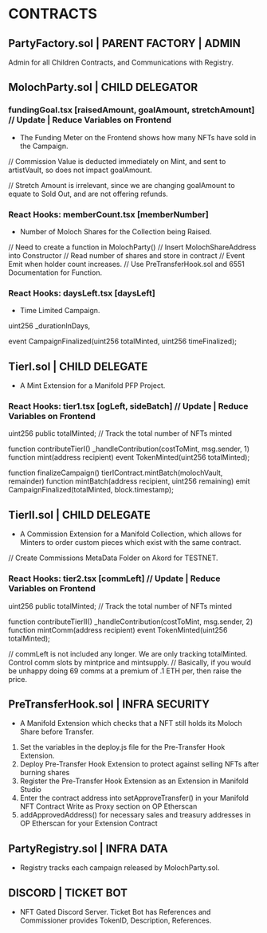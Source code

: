 # CONTRACTS

## PartyFactory.sol | PARENT FACTORY | ADMIN

Admin for all Children Contracts, and Communications with Registry.

## MolochParty.sol | CHILD DELEGATOR

### fundingGoal.tsx [raisedAmount, goalAmount, stretchAmount] // Update | Reduce Variables on Frontend

* The Funding Meter on the Frontend shows how many NFTs have sold in the Campaign.

// Commission Value is deducted immediately on Mint, and sent to artistVault, so does not impact goalAmount.

// Stretch Amount is irrelevant, since we are changing goalAmount to equate to Sold Out, and are not offering refunds.

### React Hooks: memberCount.tsx [memberNumber]

* Number of Moloch Shares for the Collection being Raised.

// Need to create a function in MolochParty()
// Insert MolochShareAddress into Constructor
// Read number of shares and store in contract
// Event Emit when holder count increases.
// Use PreTransferHook.sol and 6551 Documentation for Function.

### React Hooks: daysLeft.tsx [daysLeft]

* Time Limited Campaign.

uint256 _durationInDays,

event CampaignFinalized(uint256 totalMinted, uint256 timeFinalized);

## TierI.sol | CHILD DELEGATE

* A Mint Extension for a Manifold PFP Project.

### React Hooks: tier1.tsx [ogLeft, sideBatch] // Update | Reduce Variables on Frontend

uint256 public totalMinted; // Track the total number of NFTs minted

function contributeTierI()
  _handleContribution(costToMint, msg.sender, 1)
    function mint(address recipient)
      event TokenMinted(uint256 totalMinted);

function finalizeCampaign()
  tierIContract.mintBatch(molochVault, remainder)
    function mintBatch(address recipient, uint256 remaining)
      emit CampaignFinalized(totalMinted, block.timestamp);

## TierII.sol | CHILD DELEGATE

* A Commission Extension for a Manifold Collection, which allows for Minters to order custom pieces which exist with the same contract.

// Create Commissions MetaData Folder on Akord for TESTNET.

### React Hooks: tier2.tsx [commLeft] // Update | Reduce Variables on Frontend

uint256 public totalMinted; // Track the total number of NFTs minted

function contributeTierII()
  _handleContribution(costToMint, msg.sender, 2)
    function mintComm(address recipient)
      event TokenMinted(uint256 totalMinted);

// commLeft is not included any longer. We are only tracking totalMinted. Control comm slots by mintprice and mintsupply.
// Basically, if you would be unhappy doing 69 comms at a premium of .1 ETH per, then raise the price.

## PreTransferHook.sol | INFRA SECURITY

* A Manifold Extension which checks that a NFT still holds its Moloch Share before Transfer.

1) Set the variables in the deploy.js file for the Pre-Transfer Hook Extension.
2) Deploy Pre-Transfer Hook Extension to protect against selling NFTs after burning shares
3) Register the Pre-Transfer Hook Extension as an Extension in Manifold Studio
4) Enter the contract address into setApproveTransfer() in your Manifold NFT Contract Write as Proxy section on OP Etherscan
5) addApprovedAddress() for necessary sales and treasury addresses in OP Etherscan for your Extension Contract

## PartyRegistry.sol | INFRA DATA

* Registry tracks each campaign released by MolochParty.sol.

## DISCORD | TICKET BOT

* NFT Gated Discord Server. Ticket Bot has References and Commissioner provides TokenID, Description, References.
